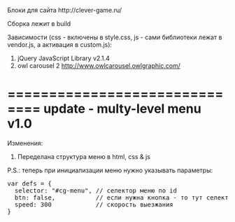 <p>Блоки для сайта http://clever-game.ru/</p>
<p>Сборка лежит в build</p>
<p>Зависимости (css - включены в style.css, js - сами библиотеки лежат в vendor.js, а активация в custom.js):</p>
<ol>
  <li>jQuery JavaScript Library v2.1.4</li>
  <li>owl carousel 2 <a href="http://www.owlcarousel.owlgraphic.com">http://www.owlcarousel.owlgraphic.com/</a></li>
</ol>

==============================
update - multy-level menu v1.0
==============================
Изменения:
<ol>
  <li>Переделана структура меню в html, css & js</li>
</ol>
<p>P.S.: теперь при инициализации меню нужно указывать параметры:</p>
<pre>
var defs = {
  selector: "#cg-menu", // селектор меню по id
  btn: false,           // если нужна кнопка - то тут селектор кнопки
  speed: 300            // скорость выезжания
}
</pre>

